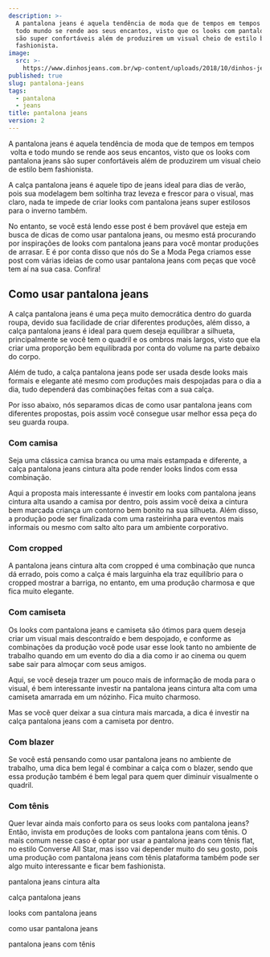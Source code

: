```yaml
---
description: >-
  A pantalona jeans é aquela tendência de moda que de tempos em tempos  volta e
  todo mundo se rende aos seus encantos, visto que os looks com pantalona jeans
  são super confortáveis além de produzirem um visual cheio de estilo bem
  fashionista.
image:
  src: >-
    https://www.dinhosjeans.com.br/wp-content/uploads/2018/10/dinhos-jeans-pantalona-jeans-abre.jpg
published: true
slug: pantalona-jeans
tags:
  - pantalona
  - jeans
title: pantalona jeans
version: 2
---
```

A pantalona jeans é aquela tendência de moda que de tempos em tempos  volta e todo mundo se rende aos seus encantos, visto que os looks com pantalona jeans são super confortáveis além de produzirem um visual cheio de estilo bem fashionista.

A calça pantalona jeans é aquele tipo de jeans ideal para dias de verão, pois sua modelagem bem soltinha traz leveza e frescor para o visual, mas claro, nada te impede de criar looks com pantalona jeans super estilosos para o inverno também.

No entanto, se você está lendo esse post é bem provável que esteja em busca de dicas de como usar pantalona jeans, ou mesmo está procurando por inspirações de looks com pantalona jeans para você montar produções de arrasar. E é por conta disso que nós do Se a Moda Pega criamos esse post com várias ideias de como usar pantalona jeans com peças que você tem aí na sua casa. Confira!

## Como usar pantalona jeans

A calça pantalona jeans é uma peça muito democrática dentro do guarda roupa, devido sua facilidade de criar diferentes produções, além disso, a calça pantalona jeans é ideal para quem deseja equilibrar a silhueta, principalmente se você tem o quadril e os ombros mais largos, visto que ela criar uma proporção bem equilibrada por conta do volume na parte debaixo do corpo.

Além de tudo, a calça pantalona jeans pode ser usada desde looks mais formais e elegante até mesmo com produções mais despojadas para o dia a dia, tudo dependerá das combinações feitas com a sua calça.

Por isso abaixo, nós separamos dicas de como usar pantalona jeans com diferentes propostas, pois assim você consegue usar melhor essa peça do seu guarda roupa.

### Com camisa

Seja uma clássica camisa branca ou uma mais estampada e diferente, a calça pantalona jeans cintura alta pode render looks lindos com essa combinação.

Aqui a proposta mais interessante é investir em looks com pantalona jeans cintura alta usando a camisa por dentro, pois assim você deixa a cintura bem marcada criança um contorno bem bonito na sua silhueta. Além disso, a produção pode ser finalizada com uma rasteirinha para eventos mais informais ou mesmo com salto alto para um ambiente corporativo.

### Com cropped

A pantalona jeans cintura alta com cropped é uma combinação que nunca dá errado, pois como a calça é mais larguinha ela traz equilíbrio para o cropped mostrar a barriga, no entanto, em uma produção charmosa e que fica muito elegante.

### Com camiseta

Os looks com pantalona jeans e camiseta são ótimos para quem deseja criar um visual mais descontraído e bem despojado, e conforme as combinações da produção você pode usar esse look tanto no ambiente de trabalho quando em um evento do dia a dia como ir ao cinema ou quem sabe sair para almoçar com seus amigos.

Aqui, se você deseja trazer um pouco mais de informação de moda para o visual, é bem interessante investir na pantalona jeans cintura alta com uma camiseta amarrada em um nózinho. Fica muito charmoso.

Mas se você quer deixar a sua cintura mais marcada, a dica é investir na calça pantalona jeans com a camiseta por dentro.

### Com blazer

Se você está pensando como usar pantalona jeans no ambiente de trabalho, uma dica bem legal é combinar a calça com o blazer, sendo que essa produção também é bem legal para quem quer diminuir visualmente o quadril.

### Com tênis

Quer levar ainda mais conforto para os seus looks com pantalona jeans? Então, invista em produções de looks com pantalona jeans com tênis. O mais comum nesse caso é optar por usar a pantalona jeans com tênis flat, no estilo Converse All Star, mas isso vai depender muito do seu gosto, pois uma produção com pantalona jeans com tênis plataforma também pode ser algo muito interessante e ficar bem fashionista.

pantalona jeans cintura alta

calça pantalona jeans

looks com pantalona jeans

como usar pantalona jeans

pantalona jeans com tênis
